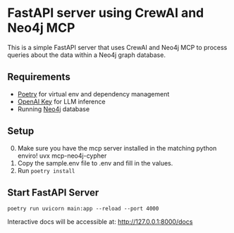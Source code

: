 # FastAPI server using CrewAI and Neo4j MCP

This is a simple FastAPI server that uses CrewAI and Neo4j MCP to process queries about the data within a Neo4j graph database.

## Requirements
- [Poetry](https://python-poetry.org) for virtual env and dependency management
- [OpenAI Key](https://platform.openai.com/api-keys) for LLM inference
- Running [Neo4j](https://neo4j.com) database


## Setup
0. Make sure you have the mcp server installed in the matching python enviro!
  uvx mcp-neo4j-cypher
1. Copy the sample.env file to .env and fill in the values.
2. Run `poetry install`


## Start FastAPI Server
```
poetry run uvicorn main:app --reload --port 4000
```

Interactive docs will be accessible at:
http://127.0.0.1:8000/docs
